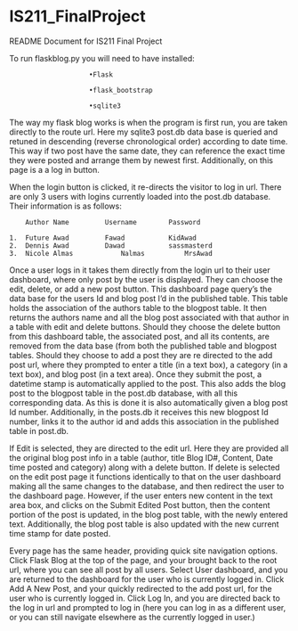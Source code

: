 # IS211_FinalProject

README Document for IS211 Final Project 

To run flaskblog.py you will need to have installed:

						•Flask

						•flask_bootstrap

						•sqlite3

The way my flask blog works is when the program is first run, you are taken directly to the route url. Here my sqlite3 post.db data base is queried and retuned in descending (reverse chronological order) according to date time. This way if two post have the same date, they can reference the exact time they were posted and arrange them by newest first. Additionally, on this page is a a log in button.

When the login button is clicked, it re-directs the visitor to log in url. There are only 3 users with logins currently loaded into the post.db database. Their information is as follows:


		Author Name			Username		Password

	1.	Future Awad			Fawad			KidAwad
	2.	Dennis Awad			Dawad			sassmasterd
	3.	Nicole Almas			Nalmas			MrsAwad


Once a user logs in it takes them directly from the login url to their user dashboard, where only post by the user is displayed. They can choose the edit, delete, or add a new post button. This dashboard page query’s the data base for the users Id and blog post I’d in the published table. This table holds the association of the authors table to the blogpost table. It then returns the authors name and all the blog post associated with that author in a table with edit and delete buttons. Should they choose the delete button from this dashboard table, the associated post, and all its contents, are removed from the data base (from both the published table and blogpost tables. Should they choose to add a post they are re directed to the add post url, where they prompted to enter a title (in a text box), a category (in a text box), and blog post (in a text area). Once they submit the post, a datetime stamp is automatically applied to the post. This also adds the blog post to the blogpost table in the post.db database, with all this corresponding data. As this is done it is also automatically given a blog post Id number. Additionally, in the posts.db it receives this new blogpost Id number, links it to the author id and adds this association in the published table in post.db.

If Edit is selected, they are directed to the edit url. Here they are provided all the original blog post info in a table (author, title Blog ID#, Content, Date time posted and category) along with a delete button. If delete is selected on the edit post page it functions identically to that on the user dashboard making all the same changes to the database, and then redirect the user to the dashboard page. However, if the user enters new content in the text area box, and clicks on the Submit Edited Post button, then the content portion of the post is updated, in the blog post table, with the newly entered text. Additionally, the blog post table is also updated with the new current time stamp for date posted.

Every page has the same header, providing quick site navigation options. Click Flask Blog at the top of the page, and your brought back to the root url, where you can see all post by all users. Select User dashboard, and you are returned to the dashboard for the user who is currently logged in. Click Add A New Post, and your quickly redirected to the add post url, for the user who is currently logged in. Click Log In, and you are directed back to the log in url and prompted to log in (here you can log in as a different user, or you can still navigate elsewhere as the currently logged in user.)

